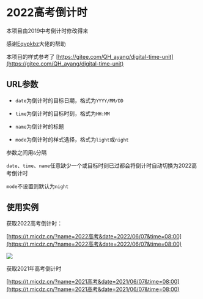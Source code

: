 # 2022高考倒计时

本项目由2019中考倒计时修改得来

感谢[Eqvpkbz](http://eqvpkbz.github.io/)大佬的帮助

本项目的样式参考了 [https://gitee.com/QH_ayang/digital-time-unit](https://gitee.com/QH_ayang/digital-time-unit)

## URL参数

* `date`为倒计时的目标日期，格式为`YYYY/MM/DD`

* `time`为倒计时的目标时刻，格式为`HH:MM`

* `name`为倒计时的标题

* `mode`为倒计时的样式选择，格式为`light`或`night`

参数之间用`&`分隔

`date`、`time`、`name`任意缺少一个或目标时刻已过都会将倒计时自动切换为2022高考倒计时

`mode`不设置则默认为`night`

## 使用实例

获取2022高考倒计时：

[https://t.micdz.cn/?name=2022高考&date=2022/06/07&time=08:00](https://t.micdz.cn/?name=2022高考&date=2022/06/07&time=08:00)

![](https://t.micdz.cn/2022高考.png)

获取2021年高考倒计时


[https://t.micdz.cn/?name=2021高考&date=2021/06/07&time=08:00](https://t.micdz.cn/?name=2021高考&date=2021/06/07&time=08:00)
